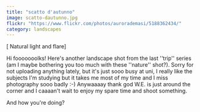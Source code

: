 ```yaml
---
title: "scatto d'autunno"
image: scatto-dautunno.jpg
flickr: "https://www.flickr.com/photos/aurorademasi/5188362434/"
category: landscapes
---
```

[ Natural light and flare]
 
Hi fooooooolks!
Here's another landscape shot from the last ''trip'' series (am I maybe bothering you too much with these ''nature'' shot?).
Sorry for not uploading anything lately, but it's just sooo busy at uni, I really like the subjects I'm studying but it takes me most of my time and I miss photography sooo badly :-)
Anywaaaay thank god W.E. is just around the corner and I caaaan't wait to enjoy my spare time and shoot something.
 
And how you're doing?